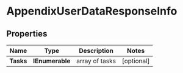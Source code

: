 # AppendixUserDataResponseInfo


## Properties

| Name | Type | Description | Notes |
|------------ | ------------- | ------------- | -------------|
**Tasks** | **IEnumerable<AppendixUserDataTaskInfo>** | array of tasks |[optional]|